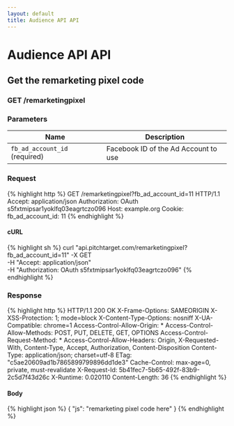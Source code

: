 ```yaml
---
layout: default
title: Audience API API
---
```


# Audience API API

## Get the remarketing pixel code

### GET /remarketingpixel


### Parameters

Name | Description |
-----|-------------|
`fb_ad_account_id` (required) | Facebook ID of the Ad Account to use |

### Request

{% highlight http %}
GET /remarketingpixel?fb_ad_account_id=11 HTTP/1.1
Accept: application/json
Authorization: OAuth s5fxtmipsar1yoklfq03eagrtczo096
Host: example.org
Cookie: 
fb_ad_account_id: 11
{% endhighlight %}


#### cURL

{% highlight sh %}
curl "api.pitchtarget.com/remarketingpixel?fb_ad_account_id=11" -X GET \
	-H "Accept: application/json" \
	-H "Authorization: OAuth s5fxtmipsar1yoklfq03eagrtczo096"
{% endhighlight %}

### Response

{% highlight http %}
HTTP/1.1 200 OK
X-Frame-Options: SAMEORIGIN
X-XSS-Protection: 1; mode=block
X-Content-Type-Options: nosniff
X-UA-Compatible: chrome=1
Access-Control-Allow-Origin: *
Access-Control-Allow-Methods: POST, PUT, DELETE, GET, OPTIONS
Access-Control-Request-Method: *
Access-Control-Allow-Headers: Origin, X-Requested-With, Content-Type, Accept, Authorization, Content-Disposition
Content-Type: application/json; charset=utf-8
ETag: "c5ae20609ad1b7865899799896dd1de3"
Cache-Control: max-age=0, private, must-revalidate
X-Request-Id: 5b41fec7-5b65-492f-83b9-2c5d7f43d26c
X-Runtime: 0.020110
Content-Length: 36
{% endhighlight %}

#### Body

{% highlight json %}
{
  "js": "remarketing pixel code here"
}
{% endhighlight %}

